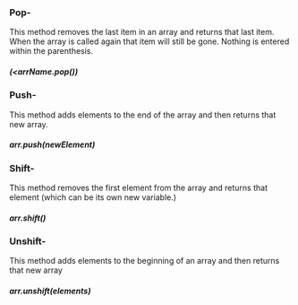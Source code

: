 ### Pop-
This method removes the last item in an array and returns that last item.  When the array is called again that item will still be gone. Nothing is entered within the parenthesis.  
##### (<arrName.pop())

### Push-
This method adds elements to the end of the array and then returns that new array.  
##### arr.push(newElement)

### Shift-
This method removes the first element from the array and returns that element (which can be its own new variable.)
##### arr.shift()

### Unshift-
This method adds elements to the beginning of an array and then returns that new array
##### arr.unshift(elements)
